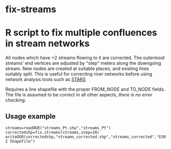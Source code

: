 # fix-streams
<h1>R script to fix multiple confluences in stream networks</h1>
<p>All nodes which have >2 streams flowing to it are corrected. The outermost streams' end vertices are adjusted by "step" meters along the downgoing stream. New nodes are created at suitable places, and existing lines suitably split. This is useful for correcting river networks before using network analysis tools such as <a href="http://www.fs.fed.us/rm/boise/AWAE/projects/SpatialStreamNetworks.shtml" target="_blank">STARS</a></p>
<p>Requires a line shapefile with the proper FROM_NODE and TO_NODE fields. The file is assumed to be correct in all other aspects, <em>there is no error checking</em>.</p>
<h2>Usage example</h2>
<code>streams=readOGR("streams_Pt.shp","streams_Pt")</code><br/>
<code>correctedshp=fix.streams(streams,step=10)</code><br/>
<code>writeOGR(correctedshp,"streams_corrected.shp","streams_corrected","ESRI Shapefile")</code>
